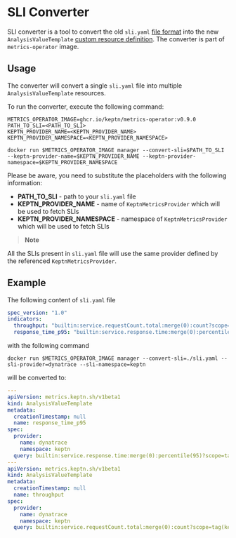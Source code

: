 # SLI Converter

SLI converter is a tool to convert the old `sli.yaml`
[file format](https://github.com/keptn/spec/blob/master/service_level_indicator.md) into the new
`AnalysisValueTemplate` [custom resource definition](https://keptn.sh/stable/docs/reference/api-reference/metrics/v1beta1/).
The converter is part of `metrics-operator` image.

## Usage

The converter will convert a single `sli.yaml` file into multiple `AnalysisValueTemplate` resources.

To run the converter, execute the following command:

<!---x-release-please-start-version-->
```shell
METRICS_OPERATOR_IMAGE=ghcr.io/keptn/metrics-operator:v0.9.0
PATH_TO_SLI=<PATH_TO_SLI>
KEPTN_PROVIDER_NAME=<KEPTN_PROVIDER_NAME>
KEPTN_PROVIDER_NAMESPACE=<KEPTN_PROVIDER_NAMESPACE>

docker run $METRICS_OPERATOR_IMAGE manager --convert-sli=$PATH_TO_SLI --keptn-provider-name=$KEPTN_PROVIDER_NAME --keptn-provider-namespace=$KEPTN_PROVIDER_NAMESPACE
```
<!---x-release-please-end-->

Please be aware, you need to substitute the placeholders with the following information:

* **PATH_TO_SLI** - path to your `sli.yaml` file
* **KEPTN_PROVIDER_NAME** - name of `KeptnMetricsProvider` which will be used to fetch SLIs
* **KEPTN_PROVIDER_NAMESPACE** - namespace of `KeptnMetricsProvider` which will be used to fetch SLIs

> **Note**

All the SLIs present in `sli.yaml` file will use the same provider defined by the referenced
`KeptnMetricsProvider`.

## Example

The following content of `sli.yaml` file

```yaml
spec_version: "1.0"
indicators:
  throughput: "builtin:service.requestCount.total:merge(0):count?scope=tag(keptn_project:$PROJECT),tag(keptn_stage:$STAGE),tag(keptn_service:$SERVICE),tag(keptn_deployment:$DEPLOYMENT)"
  response_time_p95: "builtin:service.response.time:merge(0):percentile(95)?scope=tag(keptn_project:$PROJECT),tag(keptn_stage:$STAGE),tag(keptn_service:$SERVICE),tag(keptn_deployment:$DEPLOYMENT)"
```

with the following command

```shell
docker run $METRICS_OPERATOR_IMAGE manager --convert-sli=./sli.yaml --sli-provider=dynatrace --sli-namespace=keptn
```

will be converted to:

```yaml
---
apiVersion: metrics.keptn.sh/v1beta1
kind: AnalysisValueTemplate
metadata:
  creationTimestamp: null
  name: response_time_p95
spec:
  provider:
    name: dynatrace
    namespace: keptn
  query: builtin:service.response.time:merge(0):percentile(95)?scope=tag(keptn_project:{{.project}}),tag(keptn_stage:{{.stage}}),tag(keptn_service:{{.service}}),tag(keptn_deployment:{{.deployment}})
---
apiVersion: metrics.keptn.sh/v1beta1
kind: AnalysisValueTemplate
metadata:
  creationTimestamp: null
  name: throughput
spec:
  provider:
    name: dynatrace
    namespace: keptn
  query: builtin:service.requestCount.total:merge(0):count?scope=tag(keptn_project:{{.project}}),tag(keptn_stage:{{.stage}}),tag(keptn_service:{{.service}}),tag(keptn_deployment:{{.deployment}})
```
